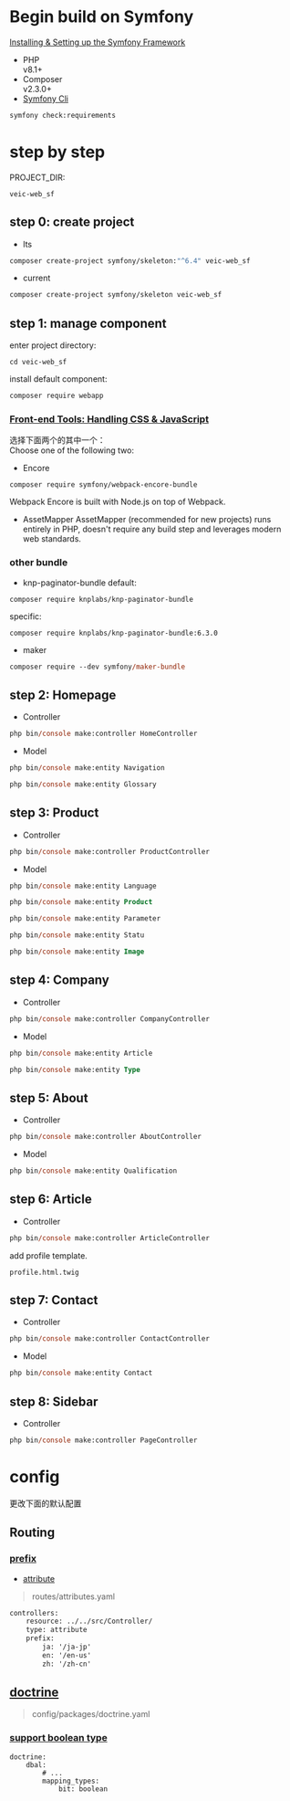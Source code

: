 Begin build on Symfony
====
[Installing & Setting up the Symfony Framework](https://symfony.com/doc/6.4/setup.html)

- PHP    
v8.1+
- Composer    
v2.3.0+
- [Symfony Cli](https://symfony.com/download)
```ps
symfony check:requirements
```

# step by step
PROJECT_DIR:
```
veic-web_sf
```

## step 0: create project
- lts
```bash
composer create-project symfony/skeleton:"^6.4" veic-web_sf
```
- current
```bash
composer create-project symfony/skeleton veic-web_sf
```

## step 1: manage component
enter project directory:
```
cd veic-web_sf
```

install default component:
```bash
composer require webapp
```

### [Front-end Tools: Handling CSS & JavaScript](https://symfony.com/doc/6.4/frontend.html)
选择下面两个的其中一个：    
Choose one of the following two:
- Encore
```
composer require symfony/webpack-encore-bundle
```
Webpack Encore is built with Node.js on top of Webpack.
- AssetMapper
AssetMapper (recommended for new projects) runs entirely in PHP, 
doesn't require any build step and leverages modern web standards.

### other bundle
- knp-paginator-bundle
default:
```
composer require knplabs/knp-paginator-bundle
```
specific:
```
composer require knplabs/knp-paginator-bundle:6.3.0
```
- maker
```ps
composer require --dev symfony/maker-bundle
```

## step 2: Homepage
- Controller
```ps
php bin/console make:controller HomeController
```
- Model
```ps
php bin/console make:entity Navigation
```

```ps
php bin/console make:entity Glossary
```

## step 3: Product
- Controller
```ps
php bin/console make:controller ProductController
```

- Model
```ps
php bin/console make:entity Language
```

```ps
php bin/console make:entity Product
```

```ps
php bin/console make:entity Parameter
```

```ps
php bin/console make:entity Statu
```

```ps
php bin/console make:entity Image
```

## step 4: Company
- Controller
```ps
php bin/console make:controller CompanyController
```

- Model
```ps
php bin/console make:entity Article
```

```ps
php bin/console make:entity Type
```


## step 5: About
- Controller
```ps
php bin/console make:controller AboutController
```

- Model
```ps
php bin/console make:entity Qualification
```

## step 6: Article
- Controller
```ps
php bin/console make:controller ArticleController
```

add profile template.
```
profile.html.twig
```

## step 7: Contact
- Controller
```ps
php bin/console make:controller ContactController
```

- Model
```ps
php bin/console make:entity Contact
```

## step 8: Sidebar
- Controller
```ps
php bin/console make:controller PageController
```





# config
更改下面的默认配置

## Routing

### [prefix](https://symfony.com/doc/6.4/routing.html#route-groups-and-prefixes)
- [attribute](https://symfony.com/doc/6.4/routing.html#creating-routes-as-attributes)
> routes/attributes.yaml
```xml
controllers:
    resource: ../../src/Controller/
    type: attribute
    prefix:
        ja: '/ja-jp'
        en: '/en-us'
        zh: '/zh-cn'
```

## [doctrine](https://symfony.com/doc/6.4/doctrine.html)
> config/packages/doctrine.yaml

### [support boolean type](https://stackoverflow.com/questions/9744629/doctrine2-workaround-for-mapping-mysql-bit-data-type)
```
doctrine:
    dbal:
        # ...
        mapping_types:
            bit: boolean
```
